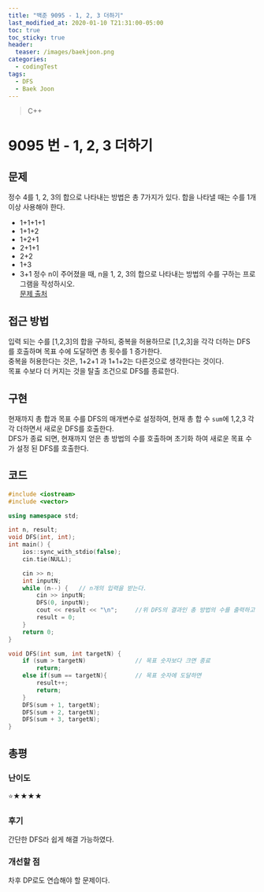 ```yaml
---
title: "백준 9095 - 1, 2, 3 더하기"
last_modified_at: 2020-01-10 T21:31:00-05:00
toc: true
toc_sticky: true
header:
  teaser: /images/baekjoon.png
categories: 
  - codingTest
tags:
  - DFS
  - Baek Joon
---
```


> C++

9095 번 - 1, 2, 3 더하기
=============
 
## 문제
정수 4를 1, 2, 3의 합으로 나타내는 방법은 총 7가지가 있다. 합을 나타낼 때는 수를 1개 이상 사용해야 한다.
* 1+1+1+1
* 1+1+2
* 1+2+1
* 2+1+1
* 2+2
* 1+3
* 3+1
정수 n이 주어졌을 때, n을 1, 2, 3의 합으로 나타내는 방법의 수를 구하는 프로그램을 작성하시오.  
[문제 출처](https://www.acmicpc.net/problem/9095)

## 접근 방법
입력 되는 수를 [1,2,3]의 합을 구하되, 중복을 허용하므로 [1,2,3]을 각각 더하는 DFS를 호출하며 목표 수에 도달하면 총 횟수를 1 증가한다.  
중복을 허용한다는 것은, 1+2+1 과 1+1+2는 다른것으로 생각한다는 것이다.  
목표 수보다 더 커지는 것을 탈출 조건으로 DFS를 종료한다.  
## 구현
현재까지 총 합과 목표 수를 DFS의 매개변수로 설정하여, 현재 총 합 수 `sum`에 1,2,3 각각 더하면서 새로운 DFS를 호출한다.  
DFS가 종료 되면, 현재까지 얻은 총 방법의 수를 호출하며 초기화 하여 새로운 목표 수가 설정 된 DFS를 호출한다.  
## 코드
```c++
#include <iostream>
#include <vector>

using namespace std;

int n, result;
void DFS(int, int);
int main() {
	ios::sync_with_stdio(false);
	cin.tie(NULL);

	cin >> n;
	int inputN;
	while (n--) {	// n개의 입력을 받는다.
		cin >> inputN;
		DFS(0, inputN);
		cout << result << "\n";		//위 DFS의 결과인 총 방법의 수를 출력하고 0으로 초기화한다.
		result = 0;
	}
	return 0;
}

void DFS(int sum, int targetN) {
	if (sum > targetN)				// 목표 숫자보다 크면 종료
		return;
	else if(sum == targetN){		// 목표 숫자에 도달하면 
		result++;
		return;
	}
	DFS(sum + 1, targetN);
	DFS(sum + 2, targetN);
	DFS(sum + 3, targetN);
}
```
## 총평
### 난이도
⭐★★★★
### 후기
간단한 DFS라 쉽게 해결 가능하였다.
### 개선할 점
차후 DP로도 연습해야 할 문제이다.  